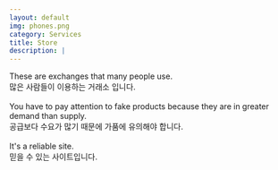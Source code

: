 ```yaml
---
layout: default
img: phones.png
category: Services
title: Store
description: |
---
```

These are exchanges that many people use.<br/>
많은 사람들이 이용하는 거래소 입니다. <br/><br/>
You have to pay attention to fake products because they are in greater demand than supply.<br/>
공급보다 수요가 많기 때문에 가품에 유의해야 합니다.<br/><br/>
It's a reliable site.<br/>
믿을 수 있는 사이트입니다.
